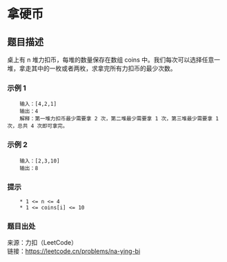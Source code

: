 # 拿硬币

## 题目描述

桌上有 n 堆力扣币，每堆的数量保存在数组 coins 中。我们每次可以选择任意一堆，拿走其中的一枚或者两枚，求拿完所有力扣币的最少次数。

### 示例 1

```text
    输入：[4,2,1]
    输出：4
    解释：第一堆力扣币最少需要拿 2 次，第二堆最少需要拿 1 次，第三堆最少需要拿 1 次，总共 4 次即可拿完。
```

### 示例 2

```text
    输入：[2,3,10]
    输出：8
```

### 提示

```text
    * 1 <= n <= 4
    * 1 <= coins[i] <= 10
```

### 题目出处

来源：力扣（LeetCode）  
链接：<https://leetcode.cn/problems/na-ying-bi>
